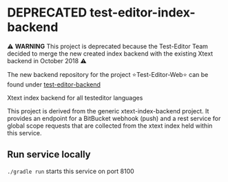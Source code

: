 # DEPRECATED test-editor-index-backend

:warning: **WARNING** This project is deprecated because the Test-Editor Team decided to merge the new created index backend with the existing Xtext backend in October 2018 :warning:

The new backend repository for the project :star:Test-Editor-Web:star: can be found under [test-editor-backend](https://github.com/test-editor/test-editor-backend) 

Xtext index backend for all testeditor languages

This project is derived from the generic xtext-index-backend project. 
It provides an endpoint for a BitBucket webhook (push) and a rest service for global scope requests that are collected from the xtext index held within this service.

## Run service locally

`./gradle run` starts this service on port 8100
